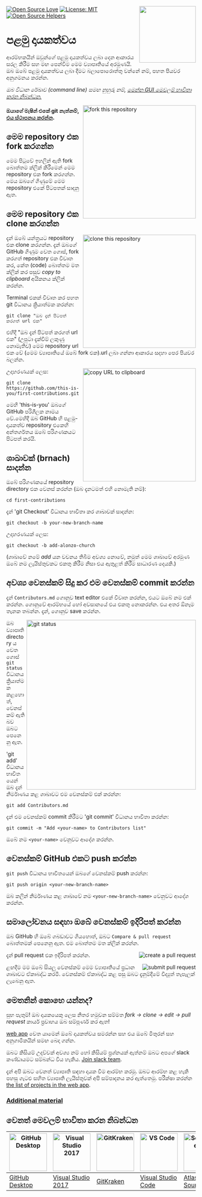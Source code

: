 [![Open Source Love](https://firstcontributions.github.io/open-source-badges/badges/open-source-v1/open-source.svg)](https://github.com/firstcontributions/open-source-badges)
[<img align="right" width="150" src="https://firstcontributions.github.io/assets/Readme/join-slack-team.png">](https://join.slack.com/t/firstcontributors/shared_invite/zt-vchl8cde-S0KstI_jyCcGEEj7rSTQiA)
[![License: MIT](https://img.shields.io/badge/License-MIT-green.svg)](https://opensource.org/licenses/MIT)
[![Open Source Helpers](https://www.codetriage.com/roshanjossey/first-contributions/badges/users.svg)](https://www.codetriage.com/roshanjossey/first-contributions)
# 

# පළමු දායකත්වය

ආරම්භකයින් ඔවුන්ගේ පළමු දායකත්වය ලබා දෙන ආකාරය සරල කිරීම සහ මඟ පෙන්වීම මෙම ව්‍යාපෘතියේ අරමුණයි. ඔබ ඔබේ පළමු දායකත්වය ලබා දීමට බලාපොරොත්තු වන්නේ නම්, පහත පියවර අනුගමනය කරන්න.

_ඔබ විධාන රේඛාව (command line) සමඟ නුහුරු නම්, [මෙන්න GUI මෙවලම් භාවිතා කරන නිබන්ධන.](#tutorials-using-other-tools)_

<img align="right" width="300" src="https://firstcontributions.github.io/assets/Readme/fork.png" alt="fork this repository" />

#### ඔයාගේ මැෂින් එකේ git නැත්නම්, [එය ස්ථාපනය කරන්න](https://help.github.com/articles/set-up-git/).

## මෙම repository එක fork කරගන්න

මෙම පිටුවේ ඉහලින් ඇති fork බොත්තම ක්ලික් කිරීමෙන් මෙම repository එක fork කරගන්න.
මෙය ඔබගේ ගිණුමේ මෙම repository එකේ පිටපතක් සාදනු ඇත.

## මෙම repository එක clone කරගන්න

<img align="right" width="300" src="https://firstcontributions.github.io/assets/Readme/clone.png" alt="clone this repository" />

දැන් ඔබේ යන්ත්‍රයට repository එක clone කරගන්න. දැන් ඔබගේ GitHub ගිණුම වෙත ගොස්, fork කරගත් repository එක විවෘත කර, කේත (code) බොත්තම මත ක්ලික් කර පසුව _copy to clipboard_ අයිකනය ක්ලික් කරන්න.

Terminal එකක් විවෘත කර පහත git විධානය ක්‍රියාත්මක කරන්න:

```
git clone "ඔබ දැන් පිටපත් කරගත් url එක"
```

එහිදී "ඔබ දැන් පිටපත් කරගත් url එක" (උපුටා දැක්වීම් ලකුණු නොමැතිව) මෙම repository url එක වේ (මෙම ව්‍යාපෘතියේ ඔබේ fork එක).url ලබා ගන්නා ආකාරය සදහා  පෙර පියවර බලන්න.

<img align="right" width="300" src="https://firstcontributions.github.io/assets/Readme/copy-to-clipboard.png" alt="copy URL to clipboard" />

උදාහරණයක් ලෙස:

```
git clone https://github.com/this-is-you/first-contributions.git
```

මෙහි 'this-is-you' ඔබගේ GitHub පරිශීලක නාමය වේ.මෙහිදී ඔබ GitHub හි පළමු-දායකත්ව repository එකෙහි  අන්තර්ගතය ඔබේ පරිගණකයට පිටපත් කරයි.

## ශාඛාවක් (brnach) සාදන්න

ඔබේ පරිගණකයේ repository directory එක වෙනස් කරන්න (ඔබ දැනටමත් එහි නොමැති නම්):

```
cd first-contributions
```
දැන් 'git Checkout' විධානය භාවිතා කර ශාඛාවක් සාදන්න:

```
git checkout -b your-new-branch-name
```

උදාහරණයක් ලෙස:

```
git checkout -b add-alonzo-church
```

(ශාඛාවේ නමේ _add_ යන වචනය තිබීම අවශ්‍ය නොවේ, නමුත් මෙම ශාඛාවේ අරමුණ ඔබේ නම ලැයිස්තුවකට එකතු කිරීම නිසා එය ඇතුළත් කිරීම සාධාරණ දෙයකි.)

## අවශ්‍ය වෙනස්කම් සිදු කර එම වෙනස්කම් commit කරන්න

දැන් `Contributors.md` ගොනුව text editor එකේ විවෘත කරන්න, එයට ඔබේ නම එක් කරන්න. ගොනුවේ ආරම්භයේ හෝ අවසානයේ එය එකතු නොකරන්න. එය අතර ඕනෑම තැනක තබන්න. දැන්, ගොනුව save කරන්න.

<img align="right" width="450" src="https://firstcontributions.github.io/assets/Readme/git-status.png" alt="git status" />

ඔබ ව්‍යාපෘති directory ය වෙත ගොස් `git status` විධානය ක්‍රියාත්මක කළහොත්, වෙනස්කම් ඇති බව ඔබට පෙනෙනු ඇත.

'git add' විධානය භාවිතයෙන් ඔබ දැන් නිර්මාණය කළ ශාඛාවට එම වෙනස්කම් එක් කරන්න:

```
git add Contributors.md
```

දැන් එම වෙනස්කම් commit කිරීමට 'git commit' විධානය භාවිතා කරන්න:

```
git commit -m "Add <your-name> to Contributors list"
```

ඔබේ නම `<your-name>` වෙනුවට ආදේශ කරන්න.

## වෙනස්කම් GitHub එකට push කරන්න

`git push` විධානය භාවිතයෙන් ඔබගේ වෙනස්කම් push කරන්න:

```
git push origin <your-new-branch-name>
```

ඔබ කලින් නිර්මාණය කළ ශාඛාවේ නම `<your-new-branch-name>` වෙනුවට ආදේශ කරන්න.

## සමාලෝචනය සඳහා ඔබේ වෙනස්කම් ඉදිරිපත් කරන්න

ඔබ GitHub හි ඔබේ ගබඩාවට ගියහොත්, ඔබට `Compare & pull request` බොත්තමක් පෙනෙනු ඇත. එම බොත්තම මත ක්ලික් කරන්න.

<img style="float: right;" src="https://firstcontributions.github.io/assets/Readme/compare-and-pull.png" alt="create a pull request" />

දැන් pull request එක ඉදිරිපත් කරන්න.

<img style="float: right;" src="https://firstcontributions.github.io/assets/Readme/submit-pull-request.png" alt="submit pull request" />

ළඟදීම මම ඔබේ සියලු වෙනස්කම් මෙම ව්‍යාපෘතියේ ප්‍රධාන ශාඛාවට ඒකාබද්ධ කරමි. වෙනස්කම් ඒකාබද්ධ කළ පසු ඔබට දැනුම්දීමේ විද්‍යුත් තැපෑලක් ලැබෙනු ඇත.

## මෙතනින් කොහෙ යන්නද?

සුභ පැතුම්! ඔබ දායකයෙකු ලෙස නිතර හමුවන සම්මත _fork -> clone -> edit -> pull request_ කාර්ය ප්‍රවාහය ඔබ සම්පූර්ණ කර ඇත!

[web app](https://firstcontributions.github.io/#social-share) වෙත යාමෙන් ඔබේ දායකත්වය සමරන්න සහ එය ඔබේ මිතුරන් සහ අනුගාමිකයින් සමඟ බෙදා ගන්න.

ඔබට කිසියම් උදව්වක් අවශ්‍ය නම් හෝ කිසියම් ප්‍රශ්නයක් ඇත්නම් ඔබට අපගේ slack කණ්ඩායමට සම්බන්ධ විය හැකිය. [Join slack team](https://join.slack.com/t/firstcontributors/shared_invite/zt-vchl8cde-S0KstI_jyCcGEEj7rSTQiA).

දැන් අපි ඔබට වෙනත් ව්‍යාපෘති සඳහා දායක වීම ආරම්භ කරමු. ඔබට ආරම්භ කළ හැකි පහසු ගැටළු සහිත ව්‍යාපෘති ලැයිස්තුවක් අපි සම්පාදනය කර ඇත්තෙමු. පරීක්ෂා කරන්න [the list of projects in the web app](https://firstcontributions.github.io/#project-list).

### [Additional material](additional-material/git_workflow_scenarios/additional-material.md)

## වෙනත් මෙවලම් භාවිතා කරන නිබන්ධන

| <a href="gui-tool-tutorials/github-desktop-tutorial.md"><img alt="GitHub Desktop" src="https://desktop.github.com/images/desktop-icon.svg" width="100"></a> | <a href="gui-tool-tutorials/github-windows-vs2017-tutorial.md"><img alt="Visual Studio 2017" src="https://upload.wikimedia.org/wikipedia/commons/c/cd/Visual_Studio_2017_Logo.svg" width="100"></a> | <a href="gui-tool-tutorials/gitkraken-tutorial.md"><img alt="GitKraken" src="https://firstcontributions.github.io/assets/gui-tool-tutorials/gitkraken-tutorial/gk-icon.png" width="100"></a> | <a href="gui-tool-tutorials/github-windows-vs-code-tutorial.md"><img alt="VS Code" src="https://upload.wikimedia.org/wikipedia/commons/2/2d/Visual_Studio_Code_1.18_icon.svg" width=100></a> | <a href="gui-tool-tutorials/sourcetree-macos-tutorial.md"><img alt="Sourcetree App" src="https://wac-cdn.atlassian.com/dam/jcr:81b15cde-be2e-4f4a-8af7-9436f4a1b431/Sourcetree-icon-blue.svg" width=100></a> | <a href="gui-tool-tutorials/github-windows-intellij-tutorial.md"><img alt="IntelliJ IDEA" src="https://upload.wikimedia.org/wikipedia/commons/thumb/9/9c/IntelliJ_IDEA_Icon.svg/512px-IntelliJ_IDEA_Icon.svg.png" width=100></a> |
| ----------------------------------------------------------------------------------------------------------------------------------------------------------- | --------------------------------------------------------------------------------------------------------------------------------------------------------------------------------------------------- | -------------------------------------------------------------------------------------------------------------------------------------------------------------------------------------------- | -------------------------------------------------------------------------------------------------------------------------------------------------------------------------------------------- | ------------------------------------------------------------------------------------------------------------------------------------------------------------------------------------------------------------ | -------------------------------------------------------------------------------------------------------------------------------------------------------------------------------------------------------------------------------- |
| [GitHub Desktop](gui-tool-tutorials/github-desktop-tutorial.md)                                                                                             | [Visual Studio 2017](gui-tool-tutorials/github-windows-vs2017-tutorial.md)                                                                                                                          | [GitKraken](gui-tool-tutorials/gitkraken-tutorial.md)                                                                                                                                        | [Visual Studio Code](gui-tool-tutorials/github-windows-vs-code-tutorial.md)                                                                                                                  | [Atlassian Sourcetree](gui-tool-tutorials/sourcetree-macos-tutorial.md)                                                                                                                                      | [IntelliJ IDEA](gui-tool-tutorials/github-windows-intellij-tutorial.md)                                                                                                                                                          |
